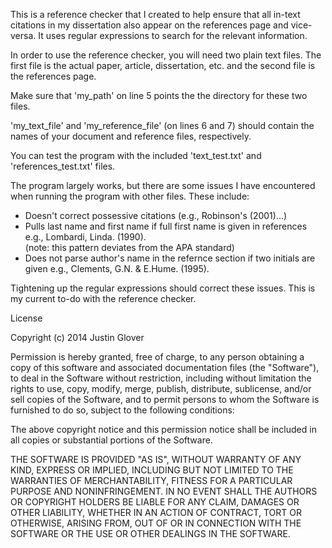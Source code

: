 This is a reference checker that I created to help ensure that all in-text citations in my dissertation also appear on the references page and vice-versa.  It uses regular expressions to search for the relevant information.

In order to use the reference checker, you will need two plain text files.  The first file is the actual paper, article, dissertation, etc. and the second file is the references page.

Make sure that 'my_path' on line 5 points the the directory for these two files.

'my_text_file' and 'my_reference_file' (on lines 6 and 7) should contain the names of your document and reference files, respectively.

You can test the program with the included 'text_test.txt' and 'references_test.txt' files.  

The program largely works, but there are some issues I have encountered when running the program with other files.  These include:
- Doesn't correct possessive citations (e.g., Robinson's (2001)...)
- Pulls last name and first name if full first name is given in references
   	e.g., Lombardi, Linda. (1990).  
	(note: this pattern deviates from the APA standard)
- Does not parse author's name in the refernce section if two initials are given
	e.g., Clements, G.N. & E.Hume. (1995).

Tightening up the regular expressions should correct these issues.  This is my current to-do with the reference checker.

License

Copyright (c) 2014 Justin Glover

Permission is hereby granted, free of charge, to any person obtaining a copy of this software and associated documentation files (the "Software"), to deal in the Software without restriction, including without limitation the rights to use, copy, modify, merge, publish, distribute, sublicense, and/or sell copies of the Software, and to permit persons to whom the Software is furnished to do so, subject to the following conditions:

The above copyright notice and this permission notice shall be included in all copies or substantial portions of the Software.

THE SOFTWARE IS PROVIDED "AS IS", WITHOUT WARRANTY OF ANY KIND, EXPRESS OR IMPLIED, INCLUDING BUT NOT LIMITED TO THE WARRANTIES OF MERCHANTABILITY, FITNESS FOR A PARTICULAR PURPOSE AND NONINFRINGEMENT. IN NO EVENT SHALL THE AUTHORS OR COPYRIGHT HOLDERS BE LIABLE FOR ANY CLAIM, DAMAGES OR OTHER LIABILITY, WHETHER IN AN ACTION OF CONTRACT, TORT OR OTHERWISE, ARISING FROM, OUT OF OR IN CONNECTION WITH THE SOFTWARE OR THE USE OR OTHER DEALINGS IN THE SOFTWARE.